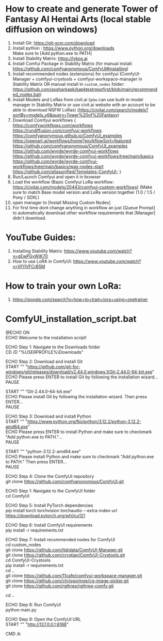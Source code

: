 # How to create and generate Tower of Fantasy AI Hentai Arts (local stable diffusion on windows)
01. Install Git: https://git-scm.com/download
02. Install python : https://www.python.org/downloads \
   Make sure to [Add python.exe to PATH]
03. Install Stability Matrix: https://lykos.ai
04. Install Comfui Package in Stability Matrix (for manual install: https://github.com/comfyanonymous/ComfyUI#installing)
05. Install recommended nodes (extensions) for comfyui (ComfyUI-Manager + comfyui-crystools + comfyui-workspace-manager in Stability Matrix OR manual install in ```custom_nodes``` folder: https://github.com/asgharkapk/kapktestrepofirst/blob/main/recommended_nodes.bat)
06. Install Models and LoRas from civit.ai (you can use built-in model manager in Stability Matrix or use civit.ai website with an account to be able to download NSFW LoRas) (https://civitai.com/search/models?sortBy=models_v6&query=Tower%20of%20Fantasy)
07. Download Comfyui workflows { \
   https://comfyworkflows.com/workflows \
   https://rundiffusion.com/comfyui-workflows \
   https://comfyanonymous.github.io/ComfyUI_examples \
   https://openart.ai/workflows/home?workflowSort=featured \
   https://github.com/comfyanonymous/ComfyUI_examples \
   https://github.com/wyrde/wyrde-comfyui-workflows \
   https://github.com/wyrde/wyrde-comfyui-workflows/tree/main/basics \
   https://github.com/wyrde/wyrde-comfyui-workflows/tree/main/basics/was-nodes-start \
   https://github.com/atlasunified/Templates-ComfyUI- }
08. Run/Launch Comfyui and open it in browser
09. Load the workflow (Basic Comfyui LoRa workflow: https://civitai.com/models/20443/comfyui-custom-workflows)
    (Make sure to match Base model version and LoRa version together (1.0 / 1.5 / Pony / SDXL)
11. open manager to [Install Missing Custom Nodes]
12. For first time dont change anything in workflow an just [Queue Prompt] to automatically download other workflow requirements that [Manager] didn't download.
#
# YouTube Guides:
1. Installing Stability Matrix: https://www.youtube.com/watch?v=gEwPGyWjK70
2. How to use LoRA in ComfyUI: https://www.youtube.com/watch?v=VFl1VFCrB5M
#
# How to train your own LoRa:
1. https://google.com/search?q=how+to+train+lora+using+onetrainer
#
# ComfyUI_installation_script.bat
@ECHO ON \
ECHO Welcome to the installation script!

ECHO Step 1: Navigate to the Downloads folder \
CD /D "%USERPROFILE%\Downloads"

ECHO Step 2: Download and install Git \
START "" "https://github.com/git-for-windows/git/releases/download/v2.44.0.windows.1/Git-2.44.0-64-bit.exe" \
ECHO Please press ENTER to install Git by following the installation wizard... \
PAUSE

START "" "Git-2.44.0-64-bit.exe" \
ECHO Please install Git by following the installation wizard. Then press ENTER... \
PAUSE

ECHO Step 3: Download and install Python \
START "" "https://www.python.org/ftp/python/3.12.2/python-3.12.2-amd64.exe" \
ECHO Please press ENTER to install Python and make sure to checkmark "Add python.exe to PATH."... \
PAUSE

START "" "python-3.12.2-amd64.exe" \
ECHO Please install Python and make sure to checkmark "Add python.exe to PATH." Then press ENTER... \
PAUSE

ECHO Step 4: Clone the ComfyUI repository \
git clone https://github.com/comfyanonymous/ComfyUI.git

ECHO Step 1: Navigate to the ComfyUI folder \
cd ComfyUI

ECHO Step 5: Install PyTorch dependencies \
pip install torch torchvision torchaudio --extra-index-url https://download.pytorch.org/whl/cu121

ECHO Step 6: Install ComfyUI requirements \
pip install -r requirements.txt

ECHO Step 7: Install recommended nodes for ComfyUI \
cd custom_nodes \
git clone https://github.com/ltdrdata/ComfyUI-Manager.git \
git clone https://github.com/crystian/ComfyUI-Crystools.git \
cd ComfyUI-Crystools \
pip install -r requirements.txt \
cd .. \
git clone https://github.com/11cafe/comfyui-workspace-manager.git \
git clone https://github.com/chrisgoringe/cg-image-picker.git \
git clone https://github.com/rgthree/rgthree-comfy.git

cd ..

ECHO Step 8: Run ComfyUI \
python main.py

ECHO Step 9: Open the ComfyUI URL \
START "" "http://127.0.0.1:8188"

CMD /k
#
